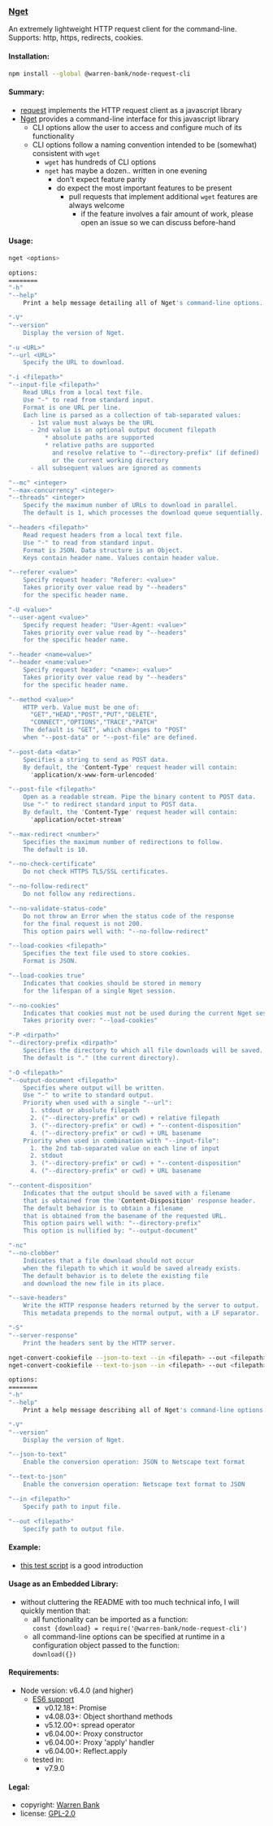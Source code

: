 ### [Nget](https://github.com/warren-bank/node-request-cli)

An extremely lightweight HTTP request client for the command-line. Supports: http, https, redirects, cookies.

#### Installation:

```bash
npm install --global @warren-bank/node-request-cli
```

#### Summary:

* [request](https://github.com/warren-bank/node-request) implements the HTTP request client as a javascript library
* [Nget](https://github.com/warren-bank/node-request-cli) provides a command-line interface for this javascript library
  * CLI options allow the user to access and configure much of its functionality
  * CLI options follow a naming convention intended to be (somewhat) consistent with `wget`
    * `wget` has hundreds of CLI options
    * `nget` has maybe a dozen.. written in one evening
      * don't expect feature parity
      * do expect the most important features to be present
        * pull requests that implement additional `wget` features are always welcome
          * if the feature involves a fair amount of work, please open an issue so we can discuss before-hand

#### Usage:

```bash
nget <options>

options:
========
"-h"
"--help"
    Print a help message detailing all of Nget's command-line options.

"-V"
"--version"
    Display the version of Nget.

"-u <URL>"
"--url <URL>"
    Specify the URL to download.

"-i <filepath>"
"--input-file <filepath>"
    Read URLs from a local text file.
    Use "-" to read from standard input.
    Format is one URL per line.
    Each line is parsed as a collection of tab-separated values:
      - 1st value must always be the URL
      - 2nd value is an optional output document filepath
          * absolute paths are supported
          * relative paths are supported
            and resolve relative to "--directory-prefix" (if defined)
            or the current working directory
      - all subsequent values are ignored as comments

"--mc" <integer>
"--max-concurrency" <integer>
"--threads" <integer>
    Specify the maximum number of URLs to download in parallel.
    The default is 1, which processes the download queue sequentially.

"--headers <filepath>"
    Read request headers from a local text file.
    Use "-" to read from standard input.
    Format is JSON. Data structure is an Object.
    Keys contain header name. Values contain header value.

"--referer <value>"
    Specify request header: "Referer: <value>"
    Takes priority over value read by "--headers"
    for the specific header name.

"-U <value>"
"--user-agent <value>"
    Specify request header: "User-Agent: <value>"
    Takes priority over value read by "--headers"
    for the specific header name.

"--header <name=value>"
"--header <name:value>"
    Specify request header: "<name>: <value>"
    Takes priority over value read by "--headers"
    for the specific header name.

"--method <value>"
    HTTP verb. Value must be one of:
      "GET","HEAD","POST","PUT","DELETE",
      "CONNECT","OPTIONS","TRACE","PATCH"
    The default is "GET", which changes to "POST"
    when "--post-data" or "--post-file" are defined.

"--post-data <data>"
    Specifies a string to send as POST data.
    By default, the 'Content-Type' request header will contain:
      'application/x-www-form-urlencoded'

"--post-file <filepath>"
    Open as a readable stream. Pipe the binary content to POST data.
    Use "-" to redirect standard input to POST data.
    By default, the 'Content-Type' request header will contain:
      'application/octet-stream'

"--max-redirect <number>"
    Specifies the maximum number of redirections to follow.
    The default is 10.

"--no-check-certificate"
    Do not check HTTPS TLS/SSL certificates.

"--no-follow-redirect"
    Do not follow any redirections.

"--no-validate-status-code"
    Do not throw an Error when the status code of the response
    for the final request is not 200.
    This option pairs well with: "--no-follow-redirect"

"--load-cookies <filepath>"
    Specifies the text file used to store cookies.
    Format is JSON.

"--load-cookies true"
    Indicates that cookies should be stored in memory
    for the lifespan of a single Nget session.

"--no-cookies"
    Indicates that cookies must not be used during the current Nget session.
    Takes priority over: "--load-cookies"

"-P <dirpath>"
"--directory-prefix <dirpath>"
    Specifies the directory to which all file downloads will be saved.
    The default is "." (the current directory).

"-O <filepath>"
"--output-document <filepath>"
    Specifies where output will be written.
    Use "-" to write to standard output.
    Priority when used with a single "--url":
      1. stdout or absolute filepath
      2. ("--directory-prefix" or cwd) + relative filepath
      3. ("--directory-prefix" or cwd) + "--content-disposition"
      4. ("--directory-prefix" or cwd) + URL basename
    Priority when used in combination with "--input-file":
      1. the 2nd tab-separated value on each line of input
      2. stdout
      3. ("--directory-prefix" or cwd) + "--content-disposition"
      4. ("--directory-prefix" or cwd) + URL basename

"--content-disposition"
    Indicates that the output should be saved with a filename
    that is obtained from the 'Content-Disposition' response header.
    The default behavior is to obtain a filename
    that is obtained from the basename of the requested URL.
    This option pairs well with: "--directory-prefix"
    This option is nullified by: "--output-document"

"-nc"
"--no-clobber"
    Indicates that a file download should not occur
    when the filepath to which it would be saved already exists.
    The default behavior is to delete the existing file
    and download the new file in its place.

"--save-headers"
    Write the HTTP response headers returned by the server to output.
    This metadata prepends to the normal output, with a LF separator.

"-S"
"--server-response"
    Print the headers sent by the HTTP server.
```

```bash
nget-convert-cookiefile --json-to-text --in <filepath> --out <filepath>
nget-convert-cookiefile --text-to-json --in <filepath> --out <filepath>

options:
========
"-h"
"--help"
    Print a help message describing all of Nget's command-line options.

"-V"
"--version"
    Display the version of Nget.

"--json-to-text"
    Enable the conversion operation: JSON to Netscape text format

"--text-to-json"
    Enable the conversion operation: Netscape text format to JSON

"--in <filepath>"
    Specify path to input file.

"--out <filepath>"
    Specify path to output file.
```

#### Example:

* [this test script](https://github.com/warren-bank/node-request-cli/blob/master/tests/run.sh) is a good introduction

#### Usage as an Embedded Library:

* without cluttering the README with too much technical info, I will quickly mention that:
  * all functionality can be imported as a function:<br>`const {download} = require('@warren-bank/node-request-cli')`
  * all command-line options can be specified at runtime in a configuration object passed to the function:<br>`download({})`

#### Requirements:

* Node version: v6.4.0 (and higher)
  * [ES6 support](http://node.green/)
    * v0.12.18+: Promise
    * v4.08.03+: Object shorthand methods
    * v5.12.00+: spread operator
    * v6.04.00+: Proxy constructor
    * v6.04.00+: Proxy 'apply' handler
    * v6.04.00+: Reflect.apply
  * tested in:
    * v7.9.0

#### Legal:

* copyright: [Warren Bank](https://github.com/warren-bank)
* license: [GPL-2.0](https://www.gnu.org/licenses/old-licenses/gpl-2.0.txt)
